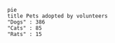 
```mermaid
    pie 
    title Pets adopted by volunteers
    "Dogs" : 386
    "Cats" : 85
    "Rats" : 15 
```

